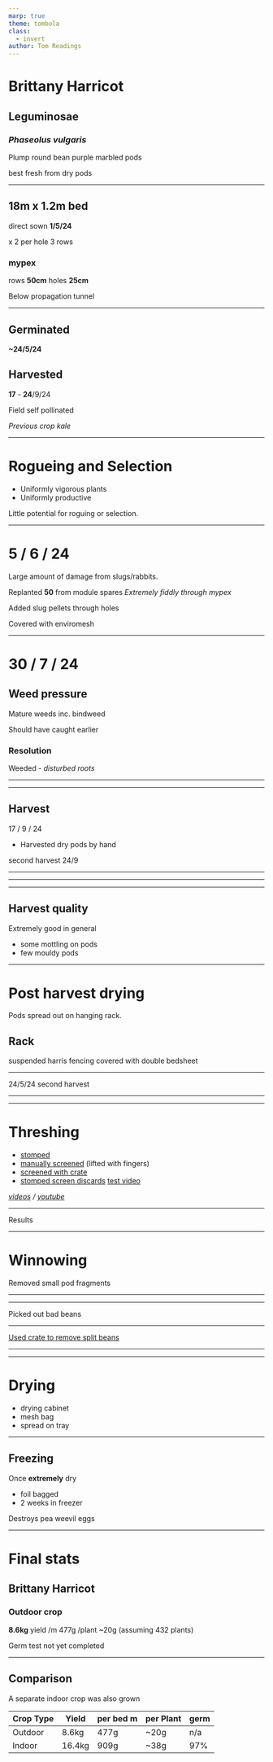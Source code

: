 ```yaml
---
marp: true
theme: tombola
class:
  - invert
author: Tom Readings
---
```


<!--
_class: right-align invert
backgroundImage: url('images/harricot/sunshine.jpg')
backgroundPosition: left
backgroundSize: contain
-->

<div class="bg-overlay bg-right-50"></div>

# Brittany Harricot

## **Leguminosae**

### _Phaseolus vulgaris_

Plump round bean
purple marbled pods

best fresh from dry pods

---

<!--
_class: right-align invert
backgroundImage: url('images/harricot/mypex.jpg')
backgroundSize: cover
-->

<div class="bg-overlay bg-right-50"></div>

## **18m** x **1.2m** bed

direct sown **1/5/24**

x 2 per hole
3 rows

### mypex

rows **50cm**
holes **25cm**

Below propagation tunnel

---

<!--
_class: right-align invert
backgroundImage: url('images/harricot/germ_crop.jpg')
backgroundSize: cover
-->

<div class="bg-overlay bg-right-40"></div>

## Germinated

**~24/5/24**

## Harvested

**17** - **24**/9/24

Field
self pollinated

_Previous crop kale_

---

<!--
_class: right-align invert
backgroundImage: url('images/harricot/mature.jpg')
backgroundSize: contain
-->

# Rogueing and Selection

- Uniformly vigorous plants
- Uniformly productive

Little potential for roguing or selection.

---

<!--
_class: right-align invert
backgroundImage: none
backgroundSize: contain
-->

# 5 / 6 / 24

Large amount of damage from slugs/rabbits.

Replanted **50** from module spares
_Extremely fiddly through mypex_

Added slug pellets through holes

Covered with enviromesh

---

<!--
_class: right-align invert
backgroundImage: url('images/harricot/weeds.jpg')
backgroundSize: cover
-->

<div class="bg-overlay bg-right-50"></div>

# 30 / 7 / 24

## Weed pressure

Mature weeds inc. bindweed

Should have caught earlier

### Resolution

Weeded - _disturbed roots_

---

<!--
backgroundImage: url('images/harricot/pods.jpg')
backgroundSize: contain
-->

---

<!--
_class: left-align invert
backgroundImage: url('images/harricot/harvest_bucket.jpg')
backgroundSize: cover
backgroundPosition: right
-->
<div class="bg-overlay bg-left-50"></div>

## Harvest

17 / 9 / 24

- Harvested dry pods by hand

second harvest 24/9

---

<!--
backgroundImage: url('images/harricot/buckets.jpg')
backgroundSize: contain
-->

---

<!--
backgroundImage: url('images/harricot/mottled.jpg')
backgroundSize: contain
-->

---

<!--
backgroundImage: url('images/harricot/mould.jpg')
backgroundSize: contain
backgroundPosition: right
-->

## Harvest quality

Extremely good in general

- some mottling on pods
- few mouldy pods

---

<!--
_class: right-align invert
backgroundImage: url('images/harricot/rack_tray.jpg')
backgroundSize: contain
-->

<div class="bg-overlay bg-right-60"></div>

# Post harvest drying

Pods spread out on hanging rack.

## Rack

suspended harris fencing
covered with double bedsheet

---

<!--
_class: left-align invert shade-text
backgroundImage: url('images/harricot/all_racks.jpg')
backgroundSize: contain
-->

24/5/24
second harvest

---

<!--
_class: left-align invert shade-text
backgroundImage: url('images/harricot/processing/p1.jpg')
backgroundSize: contain
-->

---

<!--
_class: invert
backgroundImage: none
-->

# Threshing

- [stomped](https://photos.app.goo.gl/WbroQxYRggsm8U727)
- [manually screened](https://photos.app.goo.gl/ekh37YM2QYbC1Lfe9) (lifted with fingers)
- [screened with crate](https://photos.app.goo.gl/9hnikLqY2iSqDe8t9)
- [stomped screen discards](https://photos.app.goo.gl/38QSCEcQvyPjXrSLA)
  [test video](https://photos.app.goo.gl/UKbXyFD7SoK3tLSt7)

_[videos](https://photos.app.goo.gl/DwjFBubUW756GRKSA) / [youtube](https://youtube.com/playlist?list=PLjN_vnvhfC9DgnYW3ySXZZnFdjsuB3U6Z&si=Mcc8ALN5nVlCrwWE)_

<!--
split beans https://photos.app.goo.gl/byVyAJmUkg6j3JVz5
-->

---

<!--
_class: right-align invert shade-text text-bottom
backgroundImage: url('images/harricot/processing/p2.jpg')
backgroundSize: contain
-->

Results

---

<!--
_class: left-align invert shade-text
backgroundImage: url('images/harricot/processing/p4.jpg')
backgroundSize: contain
-->

# Winnowing

Removed small pod fragments

---

<!--
_class: left-align invert shade-text
backgroundImage: url('images/harricot/processing/p5.jpg')
backgroundSize: contain
-->

---

<!--
_class: left-align invert shade-text
backgroundImage: url('images/harricot/processing/p6.jpg')
backgroundSize: contain
-->

Picked out bad beans

---

<!--
_class: right-align invert shade-text
backgroundImage: url('images/harricot/processing/p7.jpg')
backgroundSize: contain
-->

<div class="bg-overlay bg-right-50"></div>

[Used crate to remove split beans](https://photos.app.goo.gl/byVyAJmUkg6j3JVz5)

---

<!--
_class: left-align invert shade-text
backgroundImage: url('images/harricot/processing/p8.jpg')
backgroundSize: contain
-->

---

<!--
_class: invert
backgroundImage: url('images/drying_cabinet.jpg')
backgroundSize: contain
backgroundPosition: right
-->

# Drying

- drying cabinet
- mesh bag
- spread on tray

---

<!--
_class: invert
backgroundImage: url('images/drying_cabinet_closed.jpg')
backgroundSize: contain
backgroundPosition: right
-->

## Freezing

Once **extremely** dry

- foil bagged
- 2 weeks in freezer

Destroys pea weevil eggs

---

<!--
_class: invert left-align
backgroundImage: url('images/harricot/pods.jpg')
backgroundSize: contain
backgroundPosition: right
-->

<div class="bg-overlay bg-left-50"></div>

# Final stats

## Brittany Harricot

### Outdoor crop

**8.6kg** yield
/m 477g
/plant ~20g (assuming 432 plants)

Germ test not yet completed

---

<!--
_class: left-align invert shade-text table-right
backgroundImage: url('images/harricot/indoor.jpg')
backgroundSize: contain
backgroundPosition: right
-->

## Comparison

A separate indoor crop was also grown

| Crop Type | Yield  | per bed m | per Plant | germ |
| --------- | ------ | --------- | --------- | ---- |
| Outdoor   | 8.6kg  | 477g      | ~20g      | n/a  |
| Indoor    | 16.4kg | 909g      | ~38g      | 97%  |
